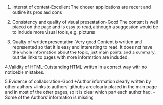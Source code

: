 1. Interest of content-Excellent
The chosen applications are recent and outline its pros and cons

2. Consistency and quality of visual presentation-Good
The content is well placed on the page and is easy to read, although a
suggestion would be to include more visual tools, e.g. pictures

3. Quality of written presentation-Very good
Content is written and represented so that it is easy and interesting to read.
It does not have the whole information about the topic, just main points and 
a summary, but the links to pages with more information are included.

4.Validity of HTML-Outstanding
HTML written in a correct way with no noticeble mistakes.

5.Evidence of collaboration-Good 
	+Author information clearly written by other authors
	+links to authors' githubs are clearly placed in the main page and
	 in most of the other pages, so it is clear which part each author had.
	-Some of the Authors' information is missing

